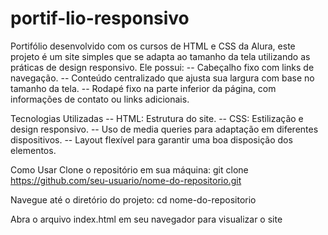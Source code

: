 # portif-lio-responsivo
Portifólio desenvolvido com os cursos de HTML e CSS da Alura, este projeto é um site simples que se adapta ao tamanho da tela utilizando as práticas de design responsivo. Ele possui:
-- Cabeçalho fixo com links de navegação.
-- Conteúdo centralizado que ajusta sua largura com base no tamanho da tela.
-- Rodapé fixo na parte inferior da página, com informações de contato ou links adicionais.

Tecnologias Utilizadas
-- HTML: Estrutura do site.
-- CSS: Estilização e design responsivo.
-- Uso de media queries para adaptação em diferentes dispositivos.
-- Layout flexível para garantir uma boa disposição dos elementos.

Como Usar
Clone o repositório em sua máquina:
  git clone https://github.com/seu-usuario/nome-do-repositorio.git

Navegue até o diretório do projeto:
  cd nome-do-repositorio

Abra o arquivo index.html em seu navegador para visualizar o site
